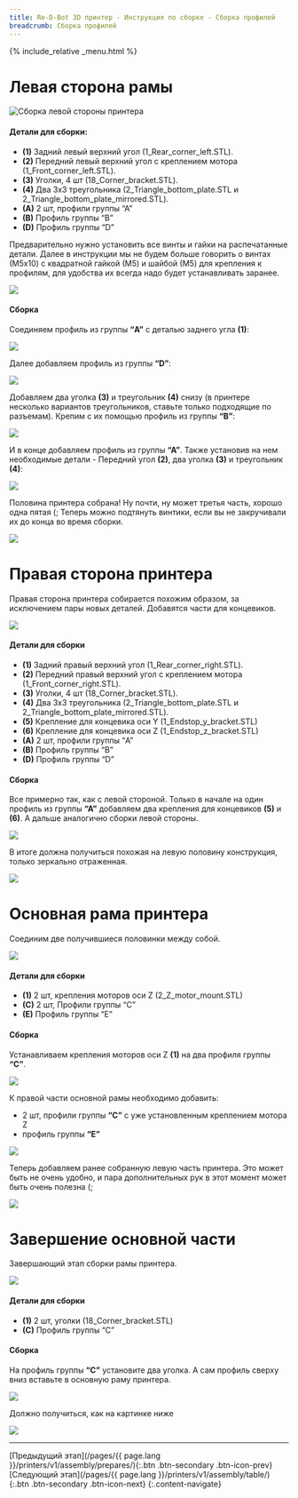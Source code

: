 ```yaml
---
title: Re-D-Bot 3D принтер - Инструкция по сборке - Сборка профилей
breadcrumb: Сборка профилей
---
```


{% include_relative _menu.html %}

# Левая сторона рамы

![Сборка левой стороны принтера](/assets/img/assembly/00_1.jpg)

#### Детали для сборки:

- **(1)** Задний левый верхний угол (1_Rear_corner_left.STL).
- **(2)** Передний левый верхний угол с креплением мотора (1_Front_corner_left.STL).
- **(3)** Уголки, 4 шт (18_Corner_bracket.STL).
- **(4)** Два 3х3 треугольника (2_Triangle_bottom_plate.STL и 2_Triangle_bottom_plate_mirrored.STL).
- **(A)** 2 шт, профили группы “А”
- **(B)** Профиль группы “B”
- **(D)** Профиль группы “D”

Предварительно нужно установить все винты и гайки на распечатанные детали. Далее в инструкции мы не будем больше говорить о винтах (М5х10) с квадратной гайкой (М5) и шайбой (М5) для крепления к профилям, для удобства их всегда надо будет устанавливать заранее.

![](/assets/img/assembly/r_19_3.JPG)

#### Сборка

Соединяем профиль из группы **“A”** с деталью заднего угла **(1)**:

![](/assets/img/assembly/02.JPG)

Далее добавляем профиль из группы **“D”**:

![](/assets/img/assembly/03.JPG)

Добавляем два уголка **(3)** и треугольник **(4)** снизу (в принтере несколько вариантов треугольников, ставьте только подходящие по разъемам). Крепим с их помощью профиль из группы **“B”**:

![](/assets/img/assembly/04.JPG)

И в конце добавляем профиль из группы **“А”**. Также установив на нем необходимые детали - Передний угол **(2)**, два уголка **(3)** и треугольник **(4)**:

![](/assets/img/assembly/05.JPG)

Половина принтера собрана! Ну почти, ну может третья часть, хорошо одна пятая (;
Теперь можно подтянуть винтики, если вы не закручивали их до конца во время сборки.

![](/assets/img/assembly/06.JPG)

# Правая сторона принтера

Правая сторона принтера собирается похожим образом, за исключением пары новых деталей. Добавятся части для концевиков.

![](/assets/img/assembly/07_2.jpg)

#### Детали для сборки

- **(1)** Задний правый верхний угол (1_Rear_corner_right.STL).
- **(2)** Передний правый верхний угол с креплением мотора (1_Front_corner_right.STL).
- **(3)** Уголки, 4 шт (18_Corner_bracket.STL).
- **(4)** Два 3х3 треугольника (2_Triangle_bottom_plate.STL и 2_Triangle_bottom_plate_mirrored.STL).
- **(5)** Крепление для концевика оси Y (1_Endstop_y_bracket.STL)
- **(6)** Крепление для концевика оси Z (1_Endstop_z_bracket.STL)
- **(A)** 2 шт, профили группы “A”
- **(B)** Профиль группы “B”
- **(D)** Профиль группы “D”

#### Сборка
Все примерно так, как с левой стороной. Только в начале на один профиль из группы **“А”** добавляем два крепления для концевиков **(5)** и **(6)**. А дальше аналогично сборки левой стороны.

![](/assets/img/assembly/08.JPG)

В итоге должна получиться похожая на левую половину конструкция, только зеркально отраженная.

![](/assets/img/assembly/09.JPG)

# Основная рама принтера
Соединим две получившиеся половинки между собой.

![](/assets/img/assembly/10_1.jpg)

#### Детали для сборки
- **(1)** 2 шт, крепления моторов оси Z (2_Z_motor_mount.STL)
- **(C)** 2 шт, Профили группы “C”
- **(E)** Профиль группы “E”

#### Сборка
Устанавливаем крепления моторов оси Z **(1)** на два профиля группы **“С”**.

![](/assets/img/assembly/12.JPG)

К правой части основной рамы необходимо добавить:
- 2 шт, профили группы **“C”** с уже установленным креплением мотора Z
- профиль группы **“E”**

![](/assets/img/assembly/13_1.jpg)

Теперь добавляем ранее собранную левую часть принтера. Это может быть не очень удобно, и пара дополнительных рук в этот момент может быть очень полезна (;

![](/assets/img/assembly/14.JPG)

# Завершение основной части
Завершающий этап сборки рамы принтера.

![](/assets/img/assembly/15.JPG)

#### Детали для сборки
- **(1)** 2 шт, уголки (18_Corner_bracket.STL)
- **(C)** Профиль группы “С”

#### Сборка
На профиль группы **“C”** установите два уголка. А сам профиль сверху вниз вставьте в основную раму принтера.

![](/assets/img/assembly/16_1.JPG)

Должно получиться, как на картинке ниже

![](/assets/img/assembly/16_2.JPG)

---
[Предыдущий этап](/pages/{{ page.lang }}/printers/v1/assembly/prepares/){:.btn .btn-secondary .btn-icon-prev} [Следующий этап](/pages/{{ page.lang }}/printers/v1/assembly/table/){:.btn .btn-secondary .btn-icon-next}
{:.content-navigate}
